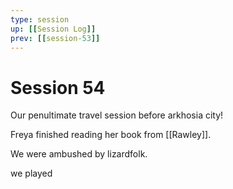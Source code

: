 ```yaml
---
type: session
up: [[Session Log]]
prev: [[session-53]]
---
```


# Session 54

Our penultimate travel session before arkhosia city! 

Freya finished reading her book from [[Rawley]]. 

We were ambushed by lizardfolk. 

we played 